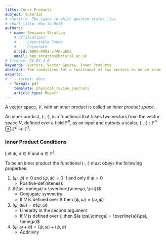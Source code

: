 ```yaml
---
title: Inner Products 
subject: Tutorial
# subtitle: The space in which quantum states live
# short_title: How to MyST
authors:
  - name: Benjamin Stratton
    # affiliations:
    #   - Executable Books
    #   - Curvenote
    orcid: 0009-0001-2746-3668
    email: ben.stratton@bristol.ac.uk
# license: CC-BY-4.0
keywords: Vectors, Vector Spaces, Inner Products 
abstract: The conditions for a functional of two vectors to be an inner product. 
exports:
#   - format: docx
  - format: pdf
    template: physical_review_journals
    article_type: Report
---
```


A [vector space](#vector_space_axioms_target), $V$, with an inner product is called an *inner product space*. 

An inner product, $(\cdot, \cdot)$, is a functional that takes two vectors from the vector space $V$, defined over a field $\mathbb{F}^{n}$, as an input and outputs a scalar, $(\cdot, \cdot): \mathbb{F}^{n} \otimes \mathbb{F}^{n} \rightarrow \mathbb{F}^{1}$. 

### Inner Product Conditions

Let $\psi, ~\sigma ~\in~V$ and $a \in \mathbb{F}^{1}$.

To be an inner product the functional $(\cdot, \cdot)$ must obeys the following properties:

1. $(\psi, \psi) \geq 0$ and $(\psi, \psi) = 0$ if and only if $\psi=0$
    - Positive-definiteness
2. $(\psi,\omega) = \overline{(\omega, \psi})$
    - Conjugate symmetry
    - If $V$ is defined over $\mathbb{R}$ then $(\psi,\omega) = (\omega, \psi)$
3. $(\psi, a \omega) = a (\psi, \omega)$
    - Linearity in the second argument
    - If $V$ is defined over $\mathbb{C}$ then $(a \psi,\omega) = \overline{a}(\psi, \omega)$
4. $(\psi, \omega + \sigma) = (\psi,\omega) + (\psi, \sigma)$
    - Additivity


